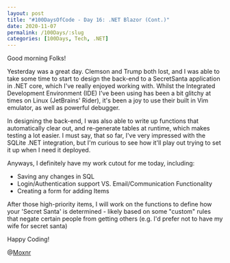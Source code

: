 ```yaml
---
layout: post
title: "#100DaysOfCode - Day 16: .NET Blazor (Cont.)"
date: 2020-11-07
permalink: /100Days/:slug
categories: [100Days, Tech, .NET]
---
```


Good morning Folks!

Yesterday was a great day. Clemson and Trump both lost, and I was able to take some time to start to design the back-end to a SecretSanta application in .NET core, which I've really enjoyed working with. Whilst the Integrated Development Environment (IDE) I've been using has been a bit glitchy at times on Linux (JetBrains' Rider), it's been a joy to use their built in Vim emulator, as well as powerful debugger.

In designing the back-end, I was also able to write up functions that automatically clear out, and re-generate tables at runtime, which makes testing a lot easier. I must say, that so far, I've very impressed with the SQLite .NET integration, but I'm curious to see how it'll play out trying to set it up when I need it deployed.

Anyways, I definitely have my work cutout for me today, including:
- Saving any changes in SQL
- Login/Authentication support VS. Email/Communication Functionality
- Creating a form for adding Items

After those high-priority items, I will work on the functions to define how your 'Secret Santa' is determined - likely based on some "custom" rules that negate certain people from getting others (e.g. I'd prefer not to have my wife for secret santa)

Happy Coding!

@[Moxnr](https://twitter.com/moxnr)
